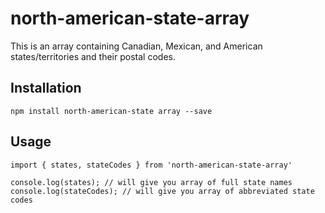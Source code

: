 # north-american-state-array
This is an array containing Canadian, Mexican, and American states/territories and their postal codes.

## Installation
`npm install north-american-state array --save`

## Usage
```angular2html
import { states, stateCodes } from 'north-american-state-array'

console.log(states); // will give you array of full state names
console.log(stateCodes); // will give you array of abbreviated state codes
```


